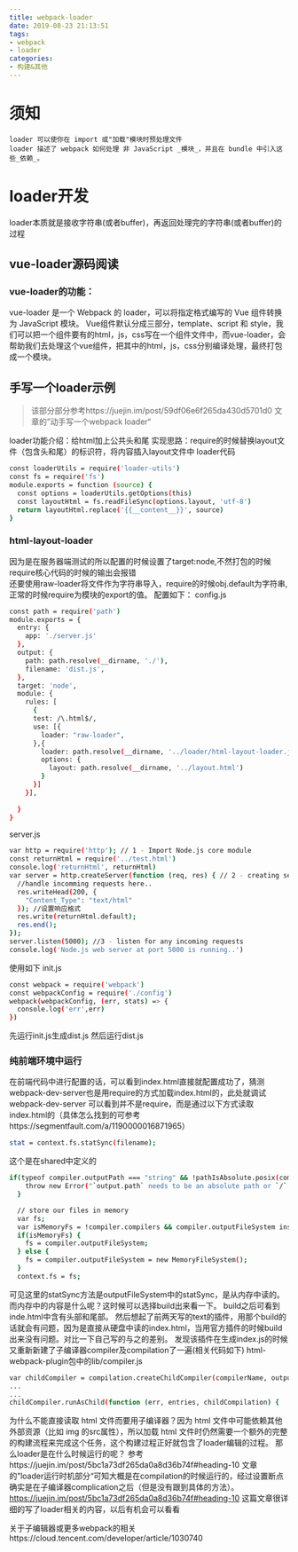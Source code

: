 ```yaml
---
title: webpack-loader
date: 2019-08-23 21:13:51
tags: 
- webpack
- loader
categories: 
- 构建&其他
---
```

# 须知
    loader 可以使你在 import 或"加载"模块时预处理文件
    loader 描述了 webpack 如何处理 非 JavaScript _模块_，并且在 bundle 中引入这些_依赖_。
# loader开发
loader本质就是接收字符串(或者buffer)，再返回处理完的字符串(或者buffer)的过程
## vue-loader源码阅读
### vue-loader的功能：
vue-loader 是一个 Webpack 的 loader，可以将指定格式编写的 Vue 组件转换为 JavaScript 模块。
Vue组件默认分成三部分，template、script 和 style，我们可以把一个组件要有的html，js，css写在一个组件文件中，而vue-loader，会帮助我们去处理这个vue组件，把其中的html，js，css分别编译处理，最终打包成一个模块。
## 手写一个loader示例
> 该部分部分参考https://juejin.im/post/59df06e6f265da430d5701d0  文章的”动手写一个webpack loader“

loader功能介绍：给html加上公共头和尾
实现思路：require的时候替换layout文件（包含头和尾）的标识符，将内容插入layout文件中
loader代码
```bash
const loaderUtils = require('loader-utils')
const fs = require('fs')
module.exports = function (source) {
  const options = loaderUtils.getOptions(this)
  const layoutHtml = fs.readFileSync(options.layout, 'utf-8')
  return layoutHtml.replace('{{__content__}}', source)
}

```
### html-layout-loader
因为是在服务器端测试的所以配置的时候设置了target:node,不然打包的时候require核心代码的时候的输出会报错   
还要使用raw-loader将文件作为字符串导入，require的时候obj.default为字符串,正常的时候require为模块的export的值。
配置如下：
config.js
```bash
const path = require('path')
module.exports = {
  entry: {
    app: './server.js'
  },
  output: {
    path: path.resolve(__dirname, './'), 
    filename: 'dist.js',
  }, 
  target: 'node',
  module: {
    rules: [
      {
      test: /\.html$/,
      use: [{
        loader: "raw-loader",
      },{
        loader: path.resolve(__dirname, '../loader/html-layout-loader.js'),
        options: {
          layout: path.resolve(__dirname, '../layout.html')
        }
      }]
    }],
    
  }
}
```
server.js
```bash
var http = require('http'); // 1 - Import Node.js core module
const returnHtml = require('../test.html')
console.log('returnHtml', returnHtml)
var server = http.createServer(function (req, res) { // 2 - creating server
  //handle incomming requests here..
  res.writeHead(200, {
    "Content_Type": "text/html"
  }); //设置响应格式
  res.write(returnHtml.default);
  res.end();
});
server.listen(5000); //3 - listen for any incoming requests
console.log('Node.js web server at port 5000 is running..')
```
使用如下
init.js
```bash
const webpack = require('webpack')
const webpackConfig = require('./config')
webpack(webpackConfig, (err, stats) => {
  console.log('err',err)
})
```
先运行init.js生成dist.js
然后运行dist.js
### 纯前端环境中运行
在前端代码中进行配置的话，可以看到index.html直接就配置成功了，猜测webpack-dev-server也是用require的方式加载index.html的，此处就调试webpack-dev-server
可以看到并不是require，而是通过以下方式读取index.html的（具体怎么找到的可参考https://segmentfault.com/a/1190000016871965）
```bash
stat = context.fs.statSync(filename);
```
这个是在shared中定义的
```bash
if(typeof compiler.outputPath === "string" && !pathIsAbsolute.posix(compiler.outputPath) && !pathIsAbsolute.win32(compiler.outputPath)) {
    throw new Error("`output.path` needs to be an absolute path or `/`.");
  }

  // store our files in memory
  var fs;
  var isMemoryFs = !compiler.compilers && compiler.outputFileSystem instanceof MemoryFileSystem;
  if(isMemoryFs) {
    fs = compiler.outputFileSystem;
  } else {
    fs = compiler.outputFileSystem = new MemoryFileSystem();
  }
  context.fs = fs;
```
可见这里的statSync方法是outputFileSystem中的statSync，是从内存中读的。而内存中的内容是什么呢？这时候可以选择build出来看一下。
build之后可看到inde.html中含有头部和尾部。
然后想起了前两天写的text的插件，用那个build的话就会有问题，因为是直接从硬盘中读的index.html，当用官方插件的时候build出来没有问题。对比一下自己写的与之的差别。
发现该插件在生成index.js的时候又重新新建了子编译器compiler及compilation了一遍(相关代码如下)
html-webpack-plugin包中的lib/compiler.js
```bash
var childCompiler = compilation.createChildCompiler(compilerName, outputOptions);
...
...
childCompiler.runAsChild(function (err, entries, childCompilation) {
```
为什么不能直接读取 html 文件而要用子编译器？因为 html 文件中可能依赖其他外部资源（比如 img 的src属性），所以加载 html 文件时仍然需要一个额外的完整的构建流程来完成这个任务，这个构建过程正好就包含了loader编辑的过程。
那么loader是在什么时候运行的呢？
参考https://juejin.im/post/5bc1a73df265da0a8d36b74f#heading-10  文章的”loader运行时机部分“可知大概是在compilation的时候运行的，经过设置断点确实是在子编译器complication之后（但是没有跟到具体的方法）。
https://juejin.im/post/5bc1a73df265da0a8d36b74f#heading-10   这篇文章很详细的写了loader相关的内容，以后有机会可以看看

关于子编辑器或更多webpack的相关https://cloud.tencent.com/developer/article/1030740